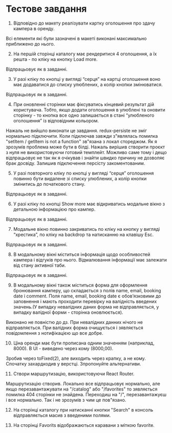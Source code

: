 # Тестове завдання

1. Відповідно до макету реалізувати картку оголошення про здачу кампера в оренду.

Всі елементи які були зазначені в макеті виконані максимально приближено до нього.

2. На першій сторінці каталогу має рендеритися 4 оголошення, а їх решта - по кліку на кнопку Load more.

Відпрацьовує як в завданні.

3. У разі кліку по кнопці у вигляді “серця” на картці оголошення воно має додаватися до списку улюблених,  а колір кнопки змінюватися.

Відпрацьовує як в завданні.

4. При оновленні сторінки має фіксуватись кінцевий результат дій користувача. Тобто, якщо додати оголошення в улюблені та оновити сторінку - то кнопка все одно залишається в стані “улюбленого оголошення” із відповідним кольором.

Нажаль не вийшло виконати це завдання. redux-persiste не зміг нормально підключити. Коли підключав завжди з"являлась помилка "setItem / getItem is not a function" зв"язана з локал стореджом. Як я зрозумів проблема може бути в білді. Нажаль вирішив створити проєкт з нуля не використовуючи готовий темплейт. Можливо саме тому і дещо відпрацьовує не так як я очікував і знайти швидко причину не дозволяє брак досвіду. Залишив підключення персісту закоментованим.

5. У разі повторного кліку по кнопці у вигляді “серця” оголошення повинно бути видалене зі списку улюблених,  а колір кнопки змінитись до початкового стану.

Відпрацьовує як в завданні.

6. У разі кліку по кнопці Show more має відкриватись модальне вікно з детальною інформацією про кампер.

Відпрацьовує як в завданні.

7. Модальне вікно повинно закриватись по кліку на кнопку у вигляді “хрестика”, по кліку на backdrop  та натисканню на клавішу Esc.

Відпрацьовує як в завданні.

8. В модальному вікні міститься інформація щодо особливостей кампера і відгуків про нього. Відмалювання інформації має залежати від стану активної таби.

Відпрацьовує як в завданні.

9. В модальному вікні також міститься форма для оформлення бронювання камперу, що складається з полів name, email, booking date і comment. Поля name, email, booking date є обовʼязковими до заповнення і мають проходити перевірку на валідність введених значень.(У випадку невалідних даних форма не відправляється, у випадку валідної форми - сторінка оновлюється).

Виконано не повністю до дз. При невалідних данних нічого не відправляється. При валідних форма очищується і зявляється повідомлення з нотифікацією що все добре.

10. Ціна оренди має бути прописана одним значенням (наприклад, 8000). В UI - виведено через кому (8000,00).

Зробив через toFixed(2), але виходить через крапку, а не кому. Спочатку захардкодив у верстці. Зпропонуйте альтернативи. 

11. Створи маршрутизацію, використовуючи React Router.

Маршрутизацію створив. Локально все відпрацьовує нормально, але якщо перезавантажувати на "/catalog" або "/favorites" то зявляється помилка 404 сторінки не знайдена. Переходиш на "/", перезавантажуєш і все нормально. Так і не зрозумів з чим це пов"язано.

12. На сторінці каталогу при натисканні кнопки "Search" в консоль відправляється масив з введеними полями.

13. На сторінці Favorits відображаються каравани з міткою favorite.